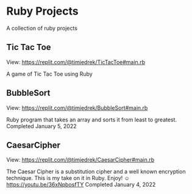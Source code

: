 # Ruby Projects
A collection of ruby projects

## Tic Tac Toe

View: https://replit.com/@timjedrek/TicTacToe#main.rb

A game of Tic Tac Toe using Ruby

## BubbleSort ##

View: https://replit.com/@timjedrek/BubbleSort#main.rb

Ruby program that takes an array and sorts it from least to greatest.
Completed January 5, 2022

## CaesarCipher ##

View: https://replit.com/@timjedrek/CaesarCipher#main.rb

The Caesar Cipher is a substitution cipher and a well known encryption technique.  This is my take on it in Ruby.  Enjoy!  ☺️ https://youtu.be/36xNpbosfTY
Completed January 4, 2022